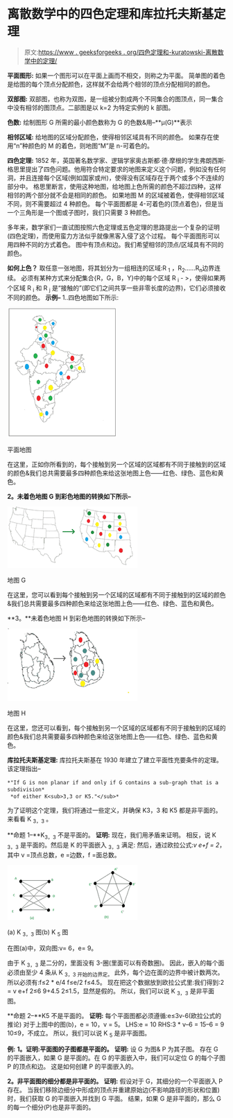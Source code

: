 # 离散数学中的四色定理和库拉托夫斯基定理

> 原文:[https://www . geeksforgeeks . org/四色定理和-kuratowski-离散数学中的定理/](https://www.geeksforgeeks.org/four-color-theorem-and-kuratowskis-theorem-in-discrete-mathematics/)

**平面图形:**
如果一个图形可以在平面上画而不相交，则称之为平面。
简单图的着色是给图的每个顶点分配颜色，这样就不会给两个相邻的顶点分配相同的颜色。

**双部图:**
双部图，也称为双图，是一组被分割成两个不同集合的图顶点，同一集合中没有相邻的图顶点。二部图是以 k=2 为特定实例的 k 部图。

**色数:**
绘制图形 G 所需的最小颜色数称为 G 的色数&用–**μ(G)**表示

**相邻区域:**
给地图的区域分配颜色，使得相邻区域具有不同的颜色。
如果存在使用“n”种颜色的 M 的着色，则地图“M”是 n-可着色的。

**四色定理:**
1852 年，英国著名数学家、逻辑学家奥古斯都·德·摩根的学生弗朗西斯·格思里提出了四色问题。他用符合特定要求的地图来定义这个问题，例如没有任何洞，并且连接每个区域(例如国家或州)，使得没有区域存在于两个或多个不连续的部分中。
格思里断言，使用这种地图，给地图上色所需的颜色不超过四种，这样相邻的两个部分就不会是相同的颜色。
如果地图 M 的区域被着色，使得相邻区域不同，则不需要超过 4 种颜色。
每个平面图都是 4-可着色的(顶点着色)，但是当一个三角形是一个图或子图时，我们只需要 3 种颜色。

多年来，数学家们一直试图按照六色定理或五色定理的思路提出一个复杂的证明(四色定理)，而使用蛮力方法似乎就像黑客入侵了这个过程。
每个平面图形可以用四种不同的方式着色。
图中有顶点和边。我们希望相邻的顶点/区域具有不同的颜色。

**如何上色？**
取任意一张地图，将其划分为一组相连的区域:R <sub>1</sub> ，R<sub>2</sub>……R<sub>n</sub>边界连续。
必须有某种方式来分配集合{R，G，B，Y}中的每个区域 R <sub>i</sub> - >，使得如果两个区域 R <sub>i</sub> 和 R <sub>j</sub> 是“接触的”(即它们之间共享一些非零长度的边界)，它们必须接收不同的颜色。
**示例–**
1..四色地图如下所示:

![](img/f7b801365cf603076596c2bb6a69b54c.png)

平面地图

在这里，正如你所看到的，每个接触到另一个区域的区域都有不同于接触到的区域的颜色&我们总共需要最多四种颜色来给这张地图上色——红色、绿色、蓝色和黄色。

**2。未着色地图 G 到彩色地图的转换如下所示–**

![](img/bdec01a4c41ed21458dcbfd746631b60.png)

地图 G

在这里，您可以看到每个接触到另一个区域的区域都有不同于接触到的区域的颜色&我们总共需要最多四种颜色来给这张地图上色——红色、绿色、蓝色和黄色。

**3。**未着色地图 H 到彩色地图的转换如下所示–

![](img/b52e7a81be5d322e62a63d6b8592325b.png)

地图 H

在这里，您还可以看到，每个接触到另一个区域的区域都有不同于接触到的区域的颜色&我们总共需要最多四种颜色来给这张地图上色——红色、绿色、蓝色和黄色。

**库拉托夫斯基定理:**
库拉托夫斯基在 1930 年建立了建立平面性充要条件的定理。该定理指出–

```
*"If G is non planar if and only if G contains a sub-graph that is a subdivision*
 *of either K<sub>3,3 or K5."</sub>*
```

为了证明这个定理，我们将通过一些定义，并确保 K3，3 和 K5 都是非平面的。来看看 K <sub>3，3</sub> 。

**命题 1–**K<sub>3，3</sub> 不是平面的。
**证明:**
现在，我们用矛盾来证明。
相反，说 K <sub>3，3</sub> 是平面的。然后是 K 的平面嵌入 <sub>3，3</sub> 满足:
然后，通过欧拉公式:*v e+f = 2*，其中 v =顶点总数，e =边数，f =面总数。

![](img/eebbc71c07c5c50ab32ba6d55611ff4b.png)

(a) K <sub>3，3</sub> 图(b) K <sub>5</sub> 图

在图(a)中，双向图:v= 6，e= 9。

由于 K <sub>3，3</sub> 是二分的，里面没有 3-圈(里面可以有奇数圈)。
因此，嵌入的每个面必须由至少 4 条从 K <sub>3，3 开始的边界定。</sub>
此外，每个边在面的边界中被计数两次。
所以必须有:f≤2 * e/4
f≤e/2
f≤4.5。
现在把这个数据放到欧拉公式里:我们得到:2 = v e+f
2≤6 9+4.5
2≤1.5，显然是假的。
所以，我们可以说 K <sub>3，3</sub> 是非平面图。

**命题 2–**K5 不是平面的。
**证明:**
每个平面图都必须遵循:e≤3v-6(欧拉公式的推论)
对于上图中的图(b)，e = 10，v = 5。
LHS:e = 10
RHS:3 * v–6 = 15–6 = 9
10≤9，不成立。
所以，我们可以说 K <sub>5</sub> 是非平面图。

**例:**
**1。证明:平面图的子图都是平面的。**
**证明:**
设 G 为图& P 为其子图。
存在 G 的平面嵌入，如果 G 是平面的。在 G 的平面嵌入中，我们可以定位 G 的每个子图 P 的顶点和边。
这是如何创建 P 的平面嵌入的。

**2。非平面图的细分都是非平面的。**
**证明:**
假设对于 G，其细分的一个平面嵌入 P 存在。
当我们移除边细分中形成的顶点并重建原始边(不影响路径的形状和位置)时，我们获取 G 的平面嵌入并找到 G 平面。
结果，如果 G 是非平面的，那么 G 的每一个细分(P)也是非平面的。